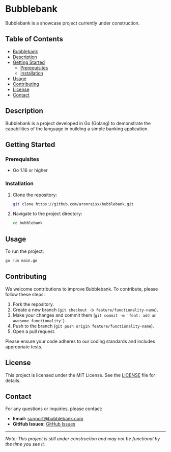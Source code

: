 # Bubblebank

Bubblebank is a showcase project currently under construction.

## Table of Contents

- [Bubblebank](#bubblebank)
- [Description](#description)
- [Getting Started](#getting-started)
  - [Prerequisites](#prerequisites)
  - [Installation](#installation)
- [Usage](#usage)
- [Contributing](#contributing)
- [License](#license)
- [Contact](#contact)

## Description

Bubblebank is a project developed in Go (Golang) to demonstrate the capabilities of the language in building a simple banking application.

## Getting Started

### Prerequisites

- Go 1.16 or higher

### Installation

1. Clone the repository:
   ```sh
   git clone https://github.com/aronreisx/bubblebank.git
   ```
2. Navigate to the project directory:
   ```sh
   cd bubblebank
   ```

## Usage

To run the project:
```sh
go run main.go
```

## Contributing

We welcome contributions to improve Bubblebank. To contribute, please follow these steps:

1. Fork the repository.
2. Create a new branch (`git checkout -b feature/functionality-name`).
3. Make your changes and commit them (`git commit -m 'feat: add an awesome functionality'`).
4. Push to the branch (`git push origin feature/functionality-name`).
5. Open a pull request.

Please ensure your code adheres to our coding standards and includes appropriate tests.

## License

This project is licensed under the MIT License. See the [LICENSE](LICENSE) file for details.

## Contact

For any questions or inquiries, please contact:

- **Email:** support@bubblebank.com
- **GitHub Issues:** [GitHub Issues](https://github.com/aronreisx/bubblebank/issues)

---

*Note: This project is still under construction and may not be functional by the time you see it.*

